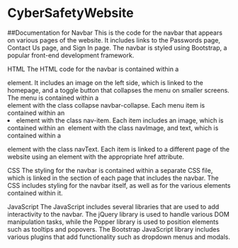 # CyberSafetyWebsite


##Documentation for Navbar
This is the code for the navbar that appears on various pages of the website. It includes links to the Passwords page, Contact Us page, and Sign In page. The navbar is styled using Bootstrap, a popular front-end development framework.

HTML
The HTML code for the navbar is contained within a <nav> element. It includes an image on the left side, which is linked to the homepage, and a toggle button that collapses the menu on smaller screens. The menu is contained within a <div> element with the class collapse navbar-collapse. Each menu item is contained within an <li> element with the class nav-item. Each item includes an image, which is contained within an <img> element with the class navImage, and text, which is contained within a <p> element with the class navText. Each item is linked to a different page of the website using an <a> element with the appropriate href attribute.

CSS
The styling for the navbar is contained within a separate CSS file, which is linked in the <head> section of each page that includes the navbar. The CSS includes styling for the navbar itself, as well as for the various elements contained within it.

JavaScript
The JavaScript includes several libraries that are used to add interactivity to the navbar. The jQuery library is used to handle various DOM manipulation tasks, while the Popper library is used to position elements such as tooltips and popovers. The Bootstrap JavaScript library includes various plugins that add functionality such as dropdown menus and modals.